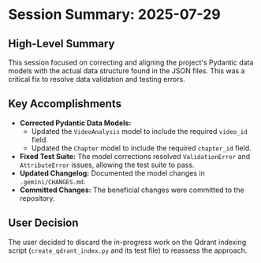 # Session Summary: 2025-07-29

## High-Level Summary

This session focused on correcting and aligning the project's Pydantic data models with the actual data structure found in the JSON files. This was a critical fix to resolve data validation and testing errors.

## Key Accomplishments

-   **Corrected Pydantic Data Models:**
    -   Updated the `VideoAnalysis` model to include the required `video_id` field.
    -   Updated the `Chapter` model to include the required `chapter_id` field.
-   **Fixed Test Suite:** The model corrections resolved `ValidationError` and `AttributeError` issues, allowing the test suite to pass.
-   **Updated Changelog:** Documented the model changes in `.gemini/CHANGES.md`.
-   **Committed Changes:** The beneficial changes were committed to the repository.

## User Decision

The user decided to discard the in-progress work on the Qdrant indexing script (`create_qdrant_index.py` and its test file) to reassess the approach.
